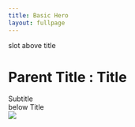 ```yaml
---
title: Basic Hero
layout: fullpage
---
```

<div class="theme-light">
  <div class="basic-hero">
    <div class="basic-hero__content container">
      <div class="basic-hero__content-main">
        <div>slot above title</div>
        <h1 class="h1">
          <span class="site-header__title-parent">
            Parent Title
            <span class="hidden-visually">:</span>
            <span class="site-header__title-parent-rule display-block rule rule--short type-base rule--accent"></span>
          </span>
          <span class="site-header__title-text">Title</span>
        </h1>
        <div class="site-header__subtitle">
          Subtitle
        </div>
        <div>
          below Title
        </div>
      </div>
      <div class="basic-hero__content-media">
        <img src="/assets/placeholder/image-1.jpg" />
      </div>
    </div>
  </div>
</div>